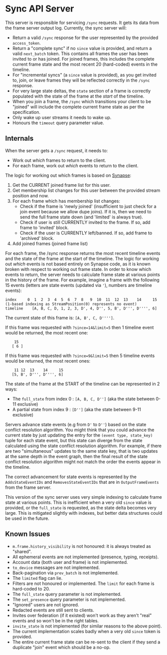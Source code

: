 # Sync API Server

This server is responsible for servicing `/sync` requests. It gets its data from the frame server output log. Currently, the sync server will:

- Return a valid `/sync` response for the user represented by the provided `access_token`.
- Return a "complete sync" if no `since` value is provided, and return a valid `next_batch` token. This contains all frames the user has been invited to or has joined. For joined frames, this includes the complete current frame state and the most recent 20 (hard-coded) events in the timeline.
- For "incremental syncs" (a `since` value is provided), as you get invited to, join, or leave frames they will be reflected correctly in the `/sync` response.
- For very large state deltas, the `state` section of a frame is correctly populated with the state of the frame at the _start_ of the timeline.
- When you join a frame, the `/sync` which transitions your client to be "joined" will include the complete current frame state as per the specification.
- Only wake up user streams it needs to wake up.
- Honours the `timeout` query parameter value.

## Internals

When the server gets a `/sync` request, it needs to:

- Work out _which_ frames to return to the client.
- For each frame, work out _which_ events to return to the client.

The logic for working out which frames is based on [Synapse](https://github.com/withqb/synapse/blob/v0.19.3/synapse/handlers/sync.py#L821):

1. Get the CURRENT joined frame list for this user.
2. Get membership list changes for this user between the provided stream position and now.
3. For each frame which has membership list changes:
   - Check if the frame is 'newly joined' (insufficient to just check for a join event because we allow dupe joins).
     If it is, then we need to send the full frame state down (and 'limited' is always true).
   - Check if user is still CURRENTLY invited to the frame. If so, add frame to 'invited' block.
   - Check if the user is CURRENTLY left/banned. If so, add frame to 'archived' block.
4. Add joined frames (joined frame list)

For each frame, the /sync response returns the most recent timeline events and the state of the frame at the start of the timeline.
The logic for working out _which_ events is not based entirely on Synapse code, as it is known broken with respect to working out
frame state. In order to know which events to return, the server needs to calculate frame state at various points in the history of
the frame. For example, imagine a frame with the following 15 events (letters are state events (updated via `'`), numbers are timeline events):

```
index     0  1  2  3  4  5  6  7  8   9  10  11  12  13    14     15   (1-based indexing as StreamPosition(0) represents no event)
timeline    [A, B, C, D, 1, 2, 3, D', 4, D'', 5, B', D''', D'''', 6]
```

The current state of this frame is: `[A, B', C, D'''']`.

If this frame was requested with `?since=14&limit=5` then 1 timeline event would be returned, the most recent one:

```
    15
   [ 6 ]
```

If this frame was requested with `?since=9&limit=5` then 5 timeline events would be returned, the most recent ones:

```
    11 12  13    14     15
   [5, B', D''', D'''', 6]
```

The state of the frame at the START of the timeline can be represented in 2 ways:

- The `full_state` from index 0 : `[A, B, C, D'']` (aka the state between 0-11 exclusive)
- A partial state from index 9 : `[D'']` (aka the state between 9-11 exclusive)

Servers advance state events (e.g from `D'` to `D''`) based on the state conflict resolution algorithm.
You might think that you could advance the current state by just updating the entry for the `(event type, state_key)` tuple
for each state event, but this state can diverge from the state calculated using the state conflict resolution algorithm.
For example, if there are two "simultaneous" updates to the same state key, that is two updates at the same depth in the
event graph, then the final result of the state conflict resolution algorithm might not match the order the events appear
in the timeline.

The correct advancement for state events is represented by the `AddsStateEventIDs` and `RemovesStateEventIDs` that
are in `OutputFrameEvents` from the frame server.

This version of the sync server uses very simple indexing to calculate frame state at various points.
This is inefficient when a very old `since` value is provided, or the `full_state` is requested, as the state delta becomes
very large. This is mitigated slightly with indexes, but better data structures could be used in the future.

## Known Issues

- `m.frame.history_visibility` is not honoured: it is always treated as "shared".
- All ephemeral events are not implemented (presence, typing, receipts).
- Account data (both user and frame) is not implemented.
- `to_device` messages are not implemented.
- Back-pagination via `prev_batch` is not implemented.
- The `limited` flag can lie.
- Filters are not honoured or implemented. The `limit` for each frame is hard-coded to 20.
- The `full_state` query parameter is not implemented.
- The `set_presence` query parameter is not implemented.
- "Ignored" users are not ignored.
- Redacted events are still sent to clients.
- Invites over federation (if it existed) won't work as they aren't "real" events and so won't be in the right tables.
- `invite_state` is not implemented (for similar reasons to the above point).
- The current implementation scales badly when a very old `since` token is provided.
- The entire current frame state can be re-sent to the client if they send a duplicate "join" event which should be a no-op.
